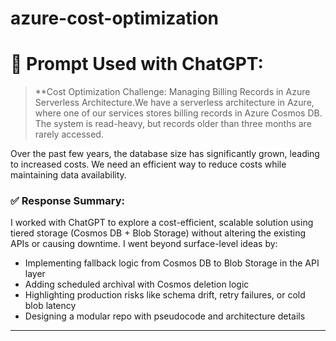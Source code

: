 # azure-cost-optimization

# 🚀 Prompt Used with ChatGPT:

> **Cost Optimization Challenge: Managing Billing Records in Azure Serverless Architecture.We have a serverless architecture in Azure, where one of our services stores billing records in Azure Cosmos DB. The system is read-heavy, but records older than three months are rarely accessed.

Over the past few years, the database size has significantly grown, leading to increased costs. We need an efficient way to reduce costs while maintaining data availability.

### ✅ Response Summary:
I worked with ChatGPT to explore a cost-efficient, scalable solution using tiered storage (Cosmos DB + Blob Storage) without altering the existing APIs or causing downtime. I went beyond surface-level ideas by:

- Implementing fallback logic from Cosmos DB to Blob Storage in the API layer  
- Adding scheduled archival with Cosmos deletion logic  
- Highlighting production risks like schema drift, retry failures, or cold blob latency  
- Designing a modular repo with pseudocode and architecture details  

---



